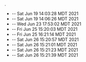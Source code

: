 .
* -- Sat Jun 19 14:03:28 MDT 2021
* -- Sat Jun 19 14:06:26 MDT 2021
* -- Wed Jun 23 17:53:02 MDT 2021
* -- Fri Jun 25 15:20:03 MDT 2021
* -- Fri Jun 25 16:21:14 MDT 2021
* -- Sat Jun 26 15:20:57 MDT 2021
* -- Sat Jun 26 15:21:01 MDT 2021
* -- Sat Jun 26 15:21:23 MDT 2021
* -- Sat Jun 26 15:21:39 MDT 2021
